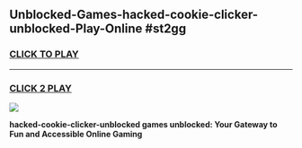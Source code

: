 
## Unblocked-Games-hacked-cookie-clicker-unblocked-Play-Online #st2gg
<h3>
<a href="https://news.freeplayer.one?title=hacked-cookie-clicker-unblocked&ref=3">CLICK TO PLAY</a></h3>
<hr>

<h3>
<a href="https://news.freeplayer.one?title=hacked-cookie-clicker-unblocked&ref=3">CLICK 2 PLAY</a>
  
</h3>

<a href="https://news.freeplayer.one?title=hacked-cookie-clicker-unblocked&ref=3"><img src="https://clearcache.store/games.png"></a>


**hacked-cookie-clicker-unblocked games unblocked: Your Gateway to Fun and Accessible Online Gaming**

